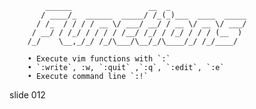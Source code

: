             ______                 __  _
           / ____/_  ______  _____/ /_(_)___  ____  _____
          / /_  / / / / __ \/ ___/ __/ / __ \/ __ \/ ___/
         / __/ / /_/ / / / / /__/ /_/ / /_/ / / / (__  )
        /_/    \__,_/_/ /_/\___/\__/_/\____/_/ /_/____/

        • Execute vim functions with `:`
        • `:write`, :w, `:quit` ,`:q`, `:edit`, `:e`
        • Execute command line `:!`

















































































slide 012
